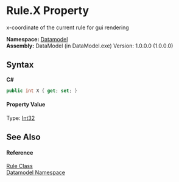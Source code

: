 # Rule.X Property 
 

x-coordinate of the current rule for gui rendering

**Namespace:**&nbsp;<a href="a489f29d-64b3-9193-8c03-5c66a32a78aa">Datamodel</a><br />**Assembly:**&nbsp;DataModel (in DataModel.exe) Version: 1.0.0.0 (1.0.0.0)

## Syntax

**C#**<br />
``` C#
public int X { get; set; }
```


#### Property Value
Type: <a href="http://msdn2.microsoft.com/en-us/library/td2s409d" target="_blank">Int32</a>

## See Also


#### Reference
<a href="11cb7bec-7cb1-21f2-0c12-4877f6bba0b4">Rule Class</a><br /><a href="a489f29d-64b3-9193-8c03-5c66a32a78aa">Datamodel Namespace</a><br />